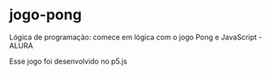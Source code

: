 # jogo-pong
Lógica de programação: comece em lógica com o jogo Pong e JavaScript - ALURA


Esse jogo foi desenvolvido no p5.js


